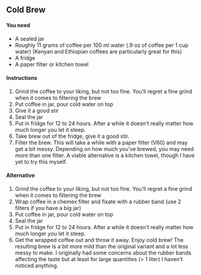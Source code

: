 ## Cold Brew

#### You need

- A sealed jar
- Roughly 11 grams of coffee per 100 ml water (.9 oz of coffee per 1 cup water) 
  (Kenyan and Ethiopian coffees are particularly great for this)
- A fridge
- A paper filter or kitchen towel

#### Instructions

1. Grind the coffee to your liking, but not too fine. You'll regret a fine grind
   when it comes to filtering the brew
2. Put coffee in jar, pour cold water on top
3. Give it a good stir
4. Seal the jar
5. Put in fridge for 12 to 24 hours. After a while it doesn't really matter how
   much longer you let it steep.
6. Take brew out of the fridge, give it a good stir.
7. Filter the brew. This will take a while with a paper filter (V60) and may get
   a bit messy. Depending on how much you've brewed, you may need more than one
   filter. A viable alternative is a kitchen towel, though I have yet to try
   this myself.


#### Alternative

1. Grind the coffee to your liking, but not too fine. You'll regret a fine grind
   when it comes to filtering the brew
2. Wrap coffee in a chemex filter and fixate with a rubber band (use 2 filters if
   you have a big jar)
3. Put coffee in jar, pour cold water on top
4. Seal the jar
5. Put in fridge for 12 to 24 hours. After a while it doesn't really matter how
   much longer you let it steep.
6. Get the wrapped coffee out and throw it away. Enjoy cold brew! The resulting
   brew is a bit more mild than the original variant and a lot less messy to make.
   I originally had some concerns about the rubber bands affecting the taste but
   at least for large quantities (> 1 liter) I haven't noticed anything.
